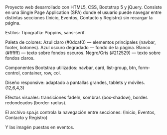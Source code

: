 Proyecto web desarrollado con HTML5, CSS, Bootstrap 5 y jQuery.
Consiste en una Single Page Application (SPA) donde el usuario puede navegar entre distintas secciones (Inicio, Eventos, Contacto y Registro) sin recargar la página.

Estilos:
Tipografía: Poppins, sans-serif.

Paleta de colores:
Azul claro (#0dcaf0) — elementos principales (navbar, footer, botones).
Azul oscuro degradado — fondo de la página.
Blanco (#ffffff) — texto sobre fondos oscuros.
Negro/Gris (#212529) — texto sobre fondos claros.

Componentes Bootstrap utilizados:
navbar, card, list-group, btn, form-control, container, row, col.

Diseño responsive: adaptado a pantallas grandes, tablets y móviles. (12,6,4,3)

Efectos visuales: transiciones fadeIn, sombras (box-shadow), bordes redondeados (border-radius).


El archivo spa.js controla la navegación entre secciones: (Inicio, Eventos, Contacto y Registro)

Y las imagén puestas en eventos.
